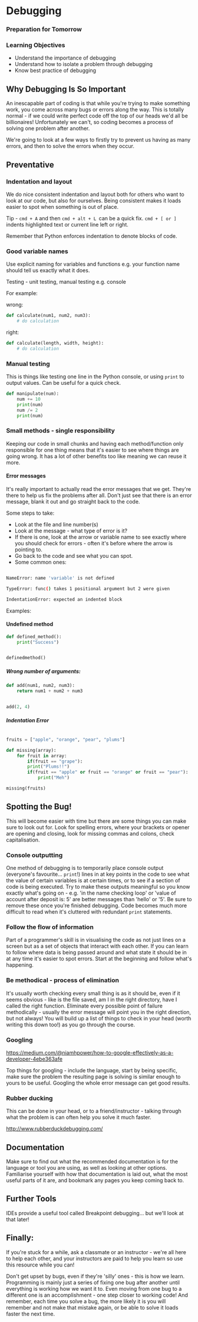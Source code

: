 # Debugging

### Preparation for Tomorrow 

### Learning Objectives
- Understand the importance of debugging
- Understand how to isolate a problem through debugging
- Know best practice of debugging

## Why Debugging Is So Important

An inescapable part of coding is that while you're trying to make something work, you come across many bugs or errors along the way. This is totally normal - if we could write perfect code off the top of our heads we'd all be billionaires! Unfortunately we can't, so coding becomes a process of solving one problem after another.

We're going to look at a few ways to firstly try to prevent us having as many errors, and then to solve the errors when they occur.

## Preventative

### Indentation and layout

We do nice consistent indentation and layout both for others who want to look at our code, but also for ourselves. Being consistent makes it loads easier to spot when something is out of place.

Tip - ```cmd + A``` and then ```cmd + alt + L ```can be a quick fix. ```cmd + [ or ]``` indents highlighted text or current line left or right.

Remember that Python enforces indentation to denote blocks of code.

### Good variable names

Use explicit naming for variables and functions e.g. your function name should tell us exactly what it does.

Testing - unit testing, manual testing e.g. console

For example:

wrong:
```python
def calculate(num1, num2, num3):
    # do calculation

```

right:
```python
def calculate(length, width, height):
    # do calculation
```

### Manual testing

This is things like testing one line in the Python console, or using `print` to output values. Can be useful for a quick check.

```python
def manipulate(num):
    num += 10
    print(num)
    num /= 2
    print(num)

```

### Small methods - single responsibility

Keeping our code in small chunks and having each method/function only responsible for one thing means that it's easier to see where things are going wrong. It has a lot of other benefits too like meaning we can reuse it more.

#### Error messages

It's really important to actually read the error messages that we get. They're there to help us fix the problems after all. Don't just see that there is an error message, blank it out and go straight back to the code.

Some steps to take:

- Look at the file and line number(s)
- Look at the message - what type of error is it?
- If there is one, look at the arrow or variable name to see exactly where you should check for errors - often it's before where the arrow is pointing to.
- Go back to the code and see what you can spot.
- Some common ones:

```bash

NameError: name 'variable' is not defined

TypeError: func() takes 1 positional argument but 2 were given

IndentationError: expected an indented block
```

Examples:

#### Undefined method

```python
def defined_method():
    print("Success")


definedmethod()
```

##### Wrong number of arguments:

```python
def add(num1, num2, num3):
    return num1 + num2 + num3


add(2, 4)
```

##### Indentation Error

```python

fruits = ["apple", "orange", "pear", "plums"]

def missing(array):
    for fruit in array:
        if(fruit == "grape"):
        print("Plums!!")
        if(fruit == "apple" or fruit == "orange" or fruit == "pear"):
            print("Meh")

missing(fruits)
```

## Spotting the Bug!

This will become easier with time but there are some things you can make sure to look out for. Look for spelling errors, where your brackets or opener are opening and closing, look for missing commas and colons, check capitalisation.

### Console outputting

One method of debugging is to temporarily place console output (everyone's favourite... `print`!) lines in at key points in the code to see what the value of certain variables is at certain times, or to see if a section of code is being executed. Try to make these outputs meaningful so you know exactly what's going on - e.g. 'in the name checking loop' or 'value of account after deposit is: 5' are better messages than 'hello' or '5'. Be sure to remove these once you're finished debugging. Code becomes much more difficult to read when it's cluttered with redundant `print` statements.

### Follow the flow of information

Part of a programmer's skill is in visualising the code as not just lines on a screen but as a set of objects that interact with each other. If you can learn to follow where data is being passed around and what state it should be in at any time it's easier to spot errors. Start at the beginning and follow what's happening.

### Be methodical - process of elimination

It's usually worth checking every small thing is as it should be, even if it seems obvious - like is the file saved, am I in the right directory, have I called the right function. Eliminate every possible point of failure methodically - usually the error message will point you in the right direction, but not always! You will build up a list of things to check in your head (worth writing this down too!) as you go through the course.

### Googling

https://medium.com/@niamhpower/how-to-google-effectively-as-a-developer-4ebe363afe

Top things for googling - include the language, start by being specific, make sure the problem the resulting page is solving is similar enough to yours to be useful. Googling the whole error message can get good results.

### Rubber ducking

This can be done in your head, or to a friend/instructor - talking through what the problem is can often help you solve it much faster.

http://www.rubberduckdebugging.com/

## Documentation

Make sure to find out what the recommended documentation is for the language or tool you are using, as well as looking at other options. Familiarise yourself with how that documentation is laid out, what the most useful parts of it are, and bookmark any pages you keep coming back to.

## Further Tools

IDEs provide a useful tool called Breakpoint debugging... but we'll look at that later!

## Finally:

If you're stuck for a while, ask a classmate or an instructor - we're all here to help each other, and your instructors are paid to help you learn so use this resource while you can!

Don't get upset by bugs, even if they're 'silly' ones - this is how we learn. Programming is mainly just a series of fixing one bug after another until everything is working how we want it to. Even moving from one bug to a different one is an accomplishment - one step closer to working code! And remember, each time you solve a bug, the more likely it is you will remember and not make that mistake again, or be able to solve it loads faster the next time.
